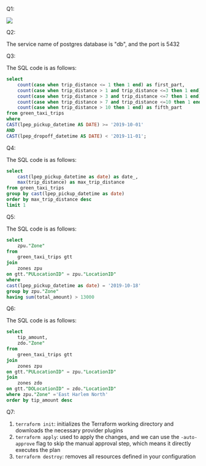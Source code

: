 Q1:

![](https://cdn.nlark.com/yuque/0/2025/png/2675852/1737955447180-f2bf7f60-23c3-43b0-aa86-974d5be03552.png)



Q2:

The service name of postgres database is "db", and the port is 5432



Q3:

The SQL code is as follows:

```sql
select
	count(case when trip_distance <= 1 then 1 end) as first_part,
	count(case when trip_distance > 1 and trip_distance <=3 then 1 end) as second_part,
	count(case when trip_distance > 3 and trip_distance <=7 then 1 end) as third_part,
	count(case when trip_distance > 7 and trip_distance <=10 then 1 end) as fourth_part,
	count(case when trip_distance > 10 then 1 end) as fifth_part
from green_taxi_trips
where
CAST(lpep_pickup_datetime AS DATE) >= '2019-10-01'
AND
CAST(lpep_dropoff_datetime AS DATE) < '2019-11-01';
```



Q4:

The SQL code is as follows:

```sql
select 
	cast(lpep_pickup_datetime as date) as date_,
	max(trip_distance) as max_trip_distance
from green_taxi_trips 
group by cast(lpep_pickup_datetime as date) 
order by max_trip_distance desc
limit 1
```



Q5:

The SQL code is as follows:

```sql
select 
	zpu."Zone"
from 
	green_taxi_trips gtt
join
	zones zpu
on gtt."PULocationID" = zpu."LocationID"
where 
cast(lpep_pickup_datetime as date) = '2019-10-18' 
group by zpu."Zone"
having sum(total_amount) > 13000
```



Q6:

The SQL code is as follows:

```sql
select 
	tip_amount,
	zdo."Zone"
from 
	green_taxi_trips gtt
join
	zones zpu
on gtt."PULocationID" = zpu."LocationID"
join 
	zones zdo
on gtt."DOLocationID" = zdo."LocationID"
where zpu."Zone" ='East Harlem North'
order by tip_amount desc
```



Q7:

1. `terraform init`: initializes the Terraform working directory and downloads the necessary provider plugins
2. `terraform apply`: used to apply the changes, and we can use the `-auto-approve` flag to skip the manual approval step, which means it directly executes the plan
3. `terraform destroy`: removes all resources defined in your configuration

